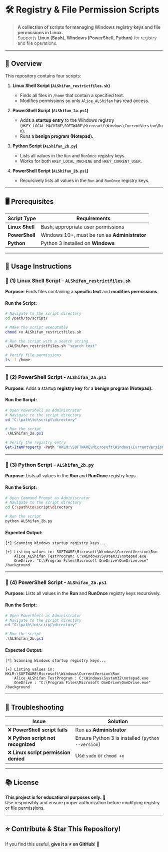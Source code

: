 # 🛠️ Registry & File Permission Scripts

> **A collection of scripts for managing Windows registry keys and file permissions in Linux.**  
> Supports **Linux (Bash), Windows (PowerShell, Python)** for registry and file operations.

---

## 🐜 **Overview**
This repository contains four scripts:

1. **Linux Shell Script (`ALShifan_restrictfiles.sh`)**  
   - Finds all files in `/home` that contain a specified text.
   - Modifies permissions so only `Alice_ALShifan` has read access.

2. **PowerShell Script (`ALShifan_2a.ps1`)**  
   - Adds a **startup entry** to the Windows registry (`HKEY_LOCAL_MACHINE\SOFTWARE\Microsoft\Windows\CurrentVersion\Run`).
   - Runs a **benign program (Notepad).**

3. **Python Script (`ALShifan_2b.py`)**  
   - Lists all values in the `Run` and `RunOnce` registry keys.
   - Works for both `HKEY_LOCAL_MACHINE` and `HKEY_CURRENT_USER`.

4. **PowerShell Script (`ALShifan_2b.ps1`)**  
   - Recursively lists all values in the `Run` and `RunOnce` registry keys.

---

## 🖥️ **Prerequisites**
| Script Type        | Requirements |
|--------------------|-------------|
| **Linux Shell**   | Bash, appropriate user permissions |
| **PowerShell**    | Windows 10+, must be run as **Administrator** |
| **Python**        | Python 3 installed on **Windows** |

---

## 🚀 **Usage Instructions**

### 🔹 **(1) Linux Shell Script - `ALShifan_restrictfiles.sh`**
**Purpose:** Finds files containing a **specific text** and **modifies permissions**.

#### **Run the Script:**
```sh
# Navigate to the script directory
cd /path/to/script/

# Make the script executable
chmod +x ALShifan_restrictfiles.sh

# Run the script with a search string
./ALShifan_restrictfiles.sh "search text"

# Verify file permissions
ls -l /home
```

---

### 🔹 **(2) PowerShell Script - `ALShifan_2a.ps1`**
**Purpose:** Adds a startup **registry key** for a **benign program (Notepad).**

#### **Run the Script:**
```powershell
# Open PowerShell as Administrator
# Navigate to the script directory
cd "C:\path\to\script\directory"

# Run the script
.\ALShifan_2a.ps1

# Verify the registry entry
Get-ItemProperty -Path "HKLM:\SOFTWARE\Microsoft\Windows\CurrentVersion\Run"
```

---

### 🔹 **(3) Python Script - `ALShifan_2b.py`**
**Purpose:** Lists all values in the **Run** and **RunOnce** registry keys.

#### **Run the Script:**
```sh
# Open Command Prompt as Administrator
# Navigate to the script directory
cd C:\path\to\script\directory

# Run the script
python ALShifan_2b.py
```

#### **Expected Output:**
```
[*] Scanning Windows startup registry keys...

[+] Listing values in: SOFTWARE\Microsoft\Windows\CurrentVersion\Run
    Alice_ALShifan_TestProgram: C:\Windows\System32\notepad.exe
    OneDrive: "C:\Program Files\Microsoft OneDrive\OneDrive.exe" /background
```

---

### 🔹 **(4) PowerShell Script - `ALShifan_2b.ps1`**
**Purpose:** Lists all values in the **Run** and **RunOnce** registry keys recursively.

#### **Run the Script:**
```powershell
# Open PowerShell as Administrator
# Navigate to the script directory
cd "C:\path\to\script\directory"

# Run the script
.\ALShifan_2b.ps1
```

#### **Expected Output:**
```
[*] Scanning Windows startup registry keys...

[+] Listing values in: HKLM:\SOFTWARE\Microsoft\Windows\CurrentVersion\Run
    Alice_ALShifan_TestProgram : C:\Windows\System32\notepad.exe
    OneDrive : "C:\Program Files\Microsoft OneDrive\OneDrive.exe" /background
```

---

## 🔧 **Troubleshooting**
| Issue | Solution |
|-------|----------|
| ❌ **PowerShell script fails** | Run as **Administrator** |
| ❌ **Python script not recognized** | Ensure Python 3 is installed (`python --version`) |
| ❌ **Linux script permission denied** | Use `sudo` or `chmod +x` |

---

## 📚 **License**
**This project is for educational purposes only.** 🏫  
Use responsibly and ensure proper authorization before modifying registry or file permissions.

---

## ⭐ **Contribute & Star This Repository!**
If you find this useful, **give it a ⭐ on GitHub**! 💖

